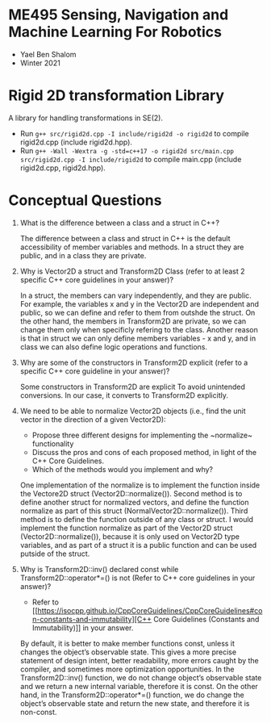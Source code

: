 # ME495 Sensing, Navigation and Machine Learning For Robotics
* Yael Ben Shalom
* Winter 2021


# Rigid 2D transformation Library
A library for handling transformations in SE(2).
* Run `g++ src/rigid2d.cpp -I include/rigid2d -o rigid2d` to compile rigid2d.cpp (include rigid2d.hpp).
* Run `g++ -Wall -Wextra -g -std=c++17 -o rigid2d src/main.cpp src/rigid2d.cpp -I include/rigid2d` to compile main.cpp (include rigid2d.cpp, rigid2d.hpp).


# Conceptual Questions
1. What is the difference between a class and a struct in C++?

   The difference between a class and struct in C++ is the default accessibility of member variables and methods. In a struct they are public, and in a class they are private.

2. Why is Vector2D a struct and Transform2D Class (refer to at least 2 specific C++ core guidelines in your answer)?

   In a struct, the members can vary independently, and they are public. For example, the variables x and y in the Vector2D are independent and public, so we can define and refer to them from outshde the struct. On the other hand, the members in Transform2D are private, so we can change them only when specificly refering to the class.
   Another reason is that in struct we can only define members variables - x and y, and in class we can also define logic operations and functions.

3. Why are some of the constructors in Transform2D explicit (refer to a specific C++ core guideline in your answer)?

   Some constructors in Transform2D are explicit To avoid unintended conversions. In our case, it converts to Transform2D explicitly.

4. We need to be able to normalize Vector2D objects (i.e., find the unit vector in the direction of a given Vector2D):
   - Propose three different designs for implementing the ~normalize~ functionality
   - Discuss the pros and cons of each proposed method, in light of the C++ Core Guidelines.
   - Which of the methods would you implement and why?

   One implementation of the normalize is to implement the function inside the Vectore2D struct (Vector2D::normalize()). Second method is to define another struct for normalized vectors, and define the function normalize as part of this struct (NormalVector2D::normalize()). Third method is to define the function outside of any class or struct.
   I would implement the function normalize as part of the Vector2D struct (Vector2D::normalize()), because it is only used on Vector2D type variables, and as part of a struct it is a public function and can be used putside of the struct.

5. Why is Transform2D::inv() declared const while Transform2D::operator*=() is not (Refer to C++ core guidelines in your answer)?
   - Refer to [[https://isocpp.github.io/CppCoreGuidelines/CppCoreGuidelines#con-constants-and-immutability][C++ Core Guidelines (Constants and Immutability)]] in your answer.

   By default, it is better to make member functions const, unless it changes the object’s observable state. This gives a more precise statement of design intent, better readability, more errors caught by the compiler, and sometimes more optimization opportunities. In the Transform2D::inv() function, we do not change object’s observable state and we return a new internal variable, therefore it is const. On the other hand, in the Transform2D::operator*=() function, we do change the object’s observable state and return the new state, and therefore it is non-const.